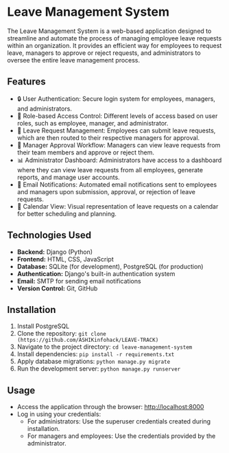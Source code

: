 # Leave Management System

The Leave Management System is a web-based application designed to streamline and automate the process of managing employee leave requests within an organization. It provides an efficient way for employees to request leave, managers to approve or reject requests, and administrators to oversee the entire leave management process.

## Features

- 🔒 User Authentication: Secure login system for employees, managers, and administrators.
- 👥 Role-based Access Control: Different levels of access based on user roles, such as employee, manager, and administrator.
- 📝 Leave Request Management: Employees can submit leave requests, which are then routed to their respective managers for approval.
- 🔄 Manager Approval Workflow: Managers can view leave requests from their team members and approve or reject them.
- 📊 Administrator Dashboard: Administrators have access to a dashboard where they can view leave requests from all employees, generate reports, and manage user accounts.
- 📧 Email Notifications: Automated email notifications sent to employees and managers upon submission, approval, or rejection of leave requests.
- 📅 Calendar View: Visual representation of leave requests on a calendar for better scheduling and planning.

## Technologies Used

- **Backend:** Django (Python)
- **Frontend:** HTML, CSS, JavaScript
- **Database:** SQLite (for development), PostgreSQL (for production)
- **Authentication:** Django's built-in authentication system
- **Email:** SMTP for sending email notifications
- **Version Control:** Git, GitHub

## Installation

1. Install PostgreSQL
2. Clone the repository: `git clone (https://github.com/ASHIKinfohack/LEAVE-TRACK)`
3. Navigate to the project directory: `cd leave-management-system`
4. Install dependencies: `pip install -r requirements.txt`
5. Apply database migrations: `python manage.py migrate`
6. Run the development server: `python manage.py runserver`

## Usage

- Access the application through the browser: [http://localhost:8000](http://localhost:8000)
- Log in using your credentials:
  - For administrators: Use the superuser credentials created during installation.
  - For managers and employees: Use the credentials provided by the administrator.

